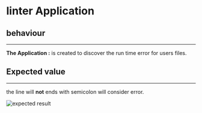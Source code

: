 # linter Application

## behaviour

---
**The Application :** is created to discover the run time error for users files.

## Expected value

---
the line will **not** ends with semicolon will consider error.

![expected result](https://i.ibb.co/r0rq8DD/Screenshot-from-2022-02-27-22-21-43.png)
